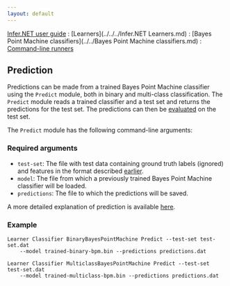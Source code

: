 ```yaml
---
layout: default
---
```

[Infer.NET user guide](../../../index.md) : [Learners](../../../Infer.NET Learners.md) : [Bayes Point Machine classifiers](../../Bayes Point Machine classifiers.md) : [Command-line runners](../Runners.md)

## Prediction

Predictions can be made from a trained Bayes Point Machine classifier using the `Predict` module, both in binary and multi-class classification. The `Predict` module reads a trained classifier and a test set and returns the predictions for the test set. The predictions can then be [evaluated](Evaluate.md) on the test set.

The `Predict` module has the following command-line arguments:

### Required arguments

*   `test-set`: The file with test data containing ground truth labels (ignored) and features in the format described [earlier](../Runners.md).
*   `model`: The file from which a previously trained Bayes Point Machine classifier will be loaded.
*   `predictions`: The file to which the predictions will be saved.

A more detailed explanation of prediction is available [here](../API/Prediction.md).

### Example

```
Learner Classifier BinaryBayesPointMachine Predict --test-set test-set.dat   
    --model trained-binary-bpm.bin --predictions predictions.dat  

Learner Classifier MulticlassBayesPointMachine Predict --test-set test-set.dat   
    --model trained-multiclass-bpm.bin --predictions predictions.dat
```
